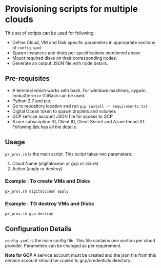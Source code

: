 # Provisioning scripts for multiple clouds

This set of scripts can be used for following:

*  Define Cloud, VM and Disk specific parameters in appropriate sections of `config.yaml`
*  Spawn instances and disks per specifications mentioned above
*  Mount required disks on their corresponding nodes.
*  Generate an output JSON file with node details.

## Pre-requisites

*  A terminal which works with bash. For windows machines, cygwin, mobaXterm or GitBash can be used.
*  Python 2.7 and pip.
*  Go to repository location and run `pip install -r requirements.txt`
*  Digital Ocean token to spawn droplets and volumes
*  GCP service account JSON file for access to GCP
*  Azure subscription ID, Client ID, Client Secret and Azure tenant ID. Following [link](https://www.terraform.io/docs/providers/azurerm/#creating-credentials-in-the-azure-portal) has all the details.


## Usage

`px_prov.sh` is the main script.
This script takes two parameters:

1.  Cloud Name (digitalocean or gcp or azure)
2.  Action (apply or destroy)

### Example : To create VMs and Disks
`px_prov.sh digitalocean apply`

### Example : TO destroy VMs and Disks
`px_prov.sh gcp destroy`

## Configuration Details

`config.yaml` is the main config file.
This file contains one section per cloud provider.
Parameters can be changed as per requirement.

**Note for GCP** A service account must be created and the json file from this service account should be copied to gcp/credentials directory.